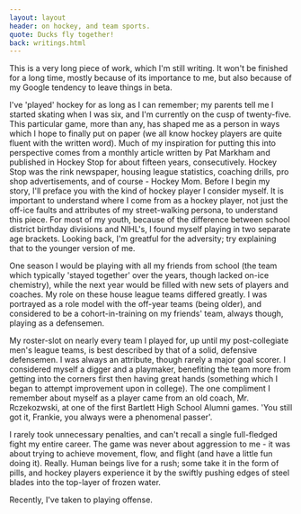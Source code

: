 ```yaml
---
layout: layout
header: on hockey, and team sports.
quote: Ducks fly together!
back: writings.html
---
```


This is a very long piece of work, which I'm still writing. It won't be finished for a long time, mostly because of its importance to me, but also because of my Google tendency to leave things in beta.

I've 'played' hockey for as long as I can remember; my parents tell me I started skating when I was six, and I'm currently on the cusp of twenty-five. This particular game, more than any, has shaped me as a person in ways which I hope to finally put on paper (we all know hockey players are quite fluent with the written word). Much of my inspiration for putting this into perspective comes from a monthly article written by Pat Markham and published in Hockey Stop for about fifteen years, consecutively. Hockey Stop was the rink newspaper, housing league statistics, coaching drills, pro shop advertisements, and of course - Hockey Mom. Before I begin my story, I'll preface you with the kind of hockey player I consider myself. It is important to understand where I come from as a hockey player, not just the off-ice faults and attributes of my street-walking persona, to understand this piece. For most of my youth, because of the difference between school district birthday divisions and NIHL's, I found myself playing in two separate age brackets. Looking back, I'm greatful for the adversity; try explaining that to the younger version of me.

One season I would be playing with all my friends from school (the team which typically 'stayed together' over the years, though lacked on-ice chemistry), while the next year would be filled with new sets of players and coaches. My role on these house league teams differed greatly. I was portrayed as a role model with the off-year teams (being older), and considered to be a cohort-in-training on my friends' team, always though, playing as a defensemen.

My roster-slot on nearly every team I played for, up until my post-collegiate men's league teams, is best described by that of a solid, defensive defensemen. I was always an attribute, though rarely a major goal scorer. I considered myself a digger and a playmaker, benefiting the team more from getting into the corners first then having great hands (something which I began to attempt improvement upon in college). The one compliment I remember about myself as a player came from an old coach, Mr. Rczekozwski, at one of the first Bartlett High School Alumni games. 'You still got it, Frankie, you always were a phenomenal passer'.

I rarely took unnecessary penalties, and can't recall a single full-fledged fight my entire career. The game was never about aggression to me - it was about trying to achieve movement, flow, and flight (and have a little fun doing it). Really. Human beings live for a rush; some take it in the form of pills, and hockey players experience it by the swiftly pushing edges of steel blades into the top-layer of frozen water.

Recently, I've taken to playing offense.